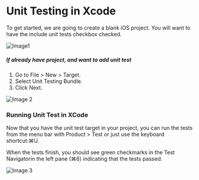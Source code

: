 
# Unit Testing in Xcode

To get started, we are going to create a blank iOS project. You will want to have the include unit tests checkbox checked.

![Image1](https://raw.githubusercontent.com/sparkouttech/ios_unit_testing_sample/master/unitest1.png)

##### If already have project, and want to add unit test

1.	Go to File > New > Target.
2.	Select Unit Testing Bundle.
3.	Click Next.

![Image 2](https://ibb.co/WgpM4Q3)

### Running Unit Test in XCode

Now that you have the unit test target in your project, you can run the tests from the menu bar with Product > Test or just use the keyboard shortcut:⌘U.

When the tests finish, you should see green checkmarks in the Test Navigatorin the left pane (⌘6) indicating that the tests passed.

![Image 3](https://ibb.co/gvkPPgL)
